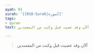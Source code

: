 ```yaml
---
ayah: 91
surah: '[[010-Surah|سورة]]'
tags:
- quran
text: آلآن وقد عصيت قبل وكنت من المفسدين

---
```

> آلآن وقد عصيت قبل وكنت من المفسدين
